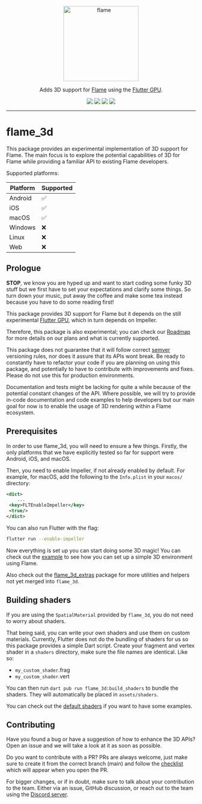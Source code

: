 <!-- markdownlint-disable MD013 -->
<p align="center">
  <a href="https://flame-engine.org">
    <img alt="flame" width="200px" src="https://user-images.githubusercontent.com/6718144/101553774-3bc7b000-39ad-11eb-8a6a-de2daa31bd64.png">
  </a>
</p>

<p align="center">
Adds 3D support for <a href="https://github.com/flame-engine/flame">Flame</a> using the <a href="https://github.com/flutter/flutter/wiki/Flutter-GPU">Flutter GPU</a>.
</p>

<p align="center">
  <a title="Pub" href="https://pub.dev/packages/flame_3d" ><img src="https://img.shields.io/pub/v/flame_3d.svg?style=popout" /></a>
  <a title="Test" href="https://github.com/flame-engine/flame/actions?query=workflow%3Acicd+branch%3Amain"><img src="https://github.com/flame-engine/flame/workflows/cicd/badge.svg?branch=main&event=push"/></a>
  <a title="Discord" href="https://discord.gg/pxrBmy4"><img src="https://img.shields.io/discord/509714518008528896.svg"/></a>
  <a title="Melos" href="https://github.com/invertase/melos"><img src="https://img.shields.io/badge/maintained%20with-melos-f700ff.svg"/></a>
</p>

---
<!-- markdownlint-enable MD013 -->

<!-- markdownlint-disable-next-line MD002 -->
# flame_3d

This package provides an experimental implementation of 3D support for Flame. The main focus is to
explore the potential capabilities of 3D for Flame while providing a familiar API to existing Flame
developers.

Supported platforms:

| Platform | Supported |
| -------- | --------- |
| Android  | ✅        |
| iOS      | ✅        |
| macOS    | ✅        |
| Windows  | ❌        |
| Linux    | ❌        |
| Web      | ❌        |


## Prologue

**STOP**, we know you are hyped up and want to start coding some funky 3D stuff but we first have to
set your expectations and clarify some things. So turn down your music, put away the coffee and make
some tea instead because you have to do some reading first!

This package provides 3D support for Flame but it depends on the still experimental
[Flutter GPU](https://github.com/flutter/flutter/wiki/Flutter-GPU), which in turn depends on
Impeller.

Therefore, this package is also experimental; you can check our
[Roadmap](https://github.com/flame-engine/flame/blob/main/packages/flame_3d/ROADMAP.md)
for more details on our plans and what is currently supported.

This package does not guarantee that it will follow correct [semver](https://semver.org/) versioning
rules, nor does it assure that its APIs wont break. Be ready to constantly have to refactor your
code if you are planning on using this package, and potentially to have to contribute with
improvements and fixes. Please do not use this for production environments.

Documentation and tests might be lacking for quite a while because of the potential constant changes
of the API. Where possible, we will try to provide in-code documentation and code examples to help
developers but our main goal for now is to enable the usage of 3D rendering within a Flame
ecosystem.


## Prerequisites

In order to use flame_3d, you will need to ensure a few things. Firstly, the only platforms that we
have explicitly tested so far for support were Android, iOS, and macOS.

Then, you need to enable Impeller, if not already enabled by default. For example, for macOS, add
the following to the `Info.plist` in your `macos/` directory:

```xml
<dict>
    ...
 <key>FLTEnableImpeller</key>
 <true/>
</dict>
```

You can also run Flutter with the flag:

```bash
flutter run --enable-impeller
```

Now everything is set up you can start doing some 3D magic! You can check out the
[example](https://github.com/flame-engine/flame/tree/main/packages/flame_3d/example) to see how you
can set up a simple 3D environment using Flame.

Also check out the [flame_3d_extras](https://github.com/luanpotter/flame_3d_extras) package for more
utilities and helpers not yet merged into `flame_3d`.


## Building shaders

If you are using the `SpatialMaterial` provided by `flame_3d`, you do not need to worry about shaders.

That being said, you can write your own shaders and use them on custom materials.
Currently, Flutter does not do the bundling of shaders for us so this package provides a simple
Dart script. Create your fragment and vertex shader in a `shaders` directory,
make sure the file names are identical. Like so:

- `my_custom_shader`.frag
- `my_custom_shader`.vert

You can then run `dart pub run flame_3d:build_shaders` to bundle the shaders. They will
automatically be placed in `assets/shaders`.

You can check out the
[default shaders](https://github.com/flame-engine/flame/tree/main/packages/flame_3d/shaders) if you
want to have some examples.


## Contributing

Have you found a bug or have a suggestion of how to enhance the 3D APIs? Open an issue and we will
take a look at it as soon as possible.

Do you want to contribute with a PR? PRs are always welcome, just make sure to create it from the
correct branch (main) and follow the [checklist](.github/pull_request_template.md) which will
appear when you open the PR.

For bigger changes, or if in doubt, make sure to talk about your contribution to the team. Either
via an issue, GitHub discussion, or reach out to the team using the
[Discord server](https://discord.gg/pxrBmy4).
